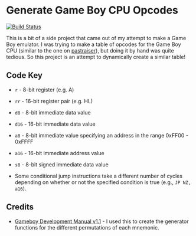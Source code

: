 # Generate Game Boy CPU Opcodes

[![Build Status](https://travis-ci.com/meganesu/generate-gb-op-codes.svg?branch=master)](https://travis-ci.com/meganesu/generate-gb-op-codes)

This is a bit of a side project that came out of my attempt to make a Game Boy emulator. I was trying to make a table of opcodes for the Game Boy CPU (similar to the one on [pastraiser](http://www.pastraiser.com/cpu/gameboy/gameboy_opcodes.html)), but doing it by hand was quite tedious. So this project is an attempt to dynamically create a similar table!

## Code Key

* `r` - 8-bit register (e.g. A)
* `rr` - 16-bit register pair (e.g. HL)
* `d8` - 8-bit immediate data value
* `d16` - 16-bit immediate data value
* `a8` - 8-bit immediate value specifying an address in the range 0xFF00 - 0xFFFF
* `a16` - 16-bit immediate address value
* `s8` - 8-bit signed immediate data value

* Some conditional jump instructions take a different number of cycles depending on whether or not the specified condition is true (e.g., `JP NZ, a16`).

## Credits

* [Gameboy Development Manual v1.1](https://archive.org/details/GameBoyProgManVer1.1) - I used this to create the generator functions for the different permutations of each mnemonic.
